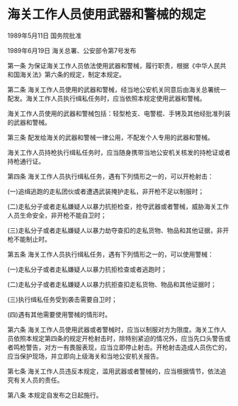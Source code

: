 # 海关工作人员使用武器和警械的规定

1989年5月11日 国务院批准　

1989年6月19日 海关总署、公安部令第7号发布　

<!-- INFO END -->

第一条 为保证海关工作人员依法使用武器和警械，履行职责，根据《中华人民共和国海关法》第六条的规定，制定本规定。

第二条 海关工作人员使用的武器和警械，经当地公安机关同意后由海关总署统一配发。海关工作人员执行缉私任务时，应当依照本规定使用武器和警械。

海关工作人员使用的武器和警械包括：轻型枪支、电警棍、手铐及其他经批准列装的武器和警械。

第三条 配发给海关的武器和警械一律公用，不配发个人专用的武器和警械。

海关工作人员持枪执行缉私任务时，应当随身携带当地公安机关核发的持枪证或者持枪通行证。

第四条 海关工作人员执行缉私任务，遇有下列情形之一的，可以开枪射击：

(一)追缉逃跑的走私团伙或者遭遇武装掩护走私，非开枪不足以制服时；

(二)走私分子或者走私嫌疑人以暴力抗拒检查，抢夺武器或者警械，威胁海关工作人员生命安全，非开枪不能自卫时；

(三)走私分子或者走私嫌疑人以暴力劫夺查扣的走私货物、物品和其他证据，非开枪不能制止时。

第五条 海关工作人员执行缉私任务，遇有下列情形之一的，可以使用警械：

(一)走私分子或者走私嫌疑人以暴力抗拒检查或者逃跑时；

(二)走私分子或者走私嫌疑人以暴力抗拒查扣走私货物、物品和其他证据时；

(三)执行缉私任务受到袭击需要自卫时；

(四)遇有其他需要使用警械的情形时。

第六条 海关工作人员使用武器或者警械时，应当以制服对方为限度。海关工作人员依照本规定第四条的规定开枪射击时，除特别紧迫的情况外，应当先口头警告或者鸣枪警告，对方一有畏服表现，应当立即停止射击。开枪射击造成人员伤亡的，应当保护现场，并立即向上级海关和当地公安机关报告。

第七条 海关工作人员违反本规定，滥用武器或者警械的，应当根据情节，依法追究有关人员的责任。

第八条 本规定自发布之日起施行。